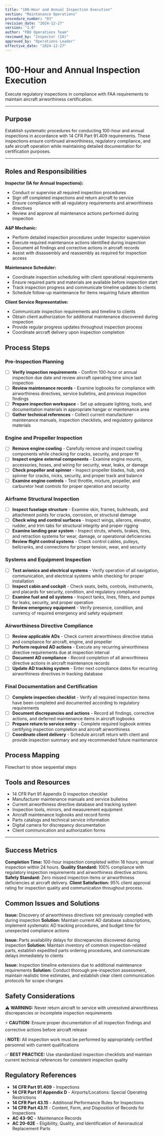 ```yaml
---
title: "100-Hour and Annual Inspection Execution"
section: "Maintenance Operations"
procedure_number: "03"
revision_date: "2024-12-27"
version: "1.0"
author: "FBO Operations Team"
reviewed_by: "Inspector (IA)"
approved_by: "Operations Leader"
effective_date: "2024-12-27"
---
```


# 100-Hour and Annual Inspection Execution

Execute regulatory inspections in compliance with FAA requirements to maintain aircraft airworthiness certification.

_____________________________________________________________________________________________

## Purpose

Establish systematic procedures for conducting 100-hour and annual inspections in accordance with 14 CFR Part 91.409 requirements. These inspections ensure continued airworthiness, regulatory compliance, and safe aircraft operation while maintaining detailed documentation for certification purposes.

_____________________________________________________________________________________________

## Roles and Responsibilities

**Inspector (IA for Annual Inspections):**

- Conduct or supervise all required inspection procedures
- Sign off completed inspections and return aircraft to service
- Ensure compliance with all regulatory requirements and airworthiness directives
- Review and approve all maintenance actions performed during inspection

**A&P Mechanic:**

- Perform detailed inspection procedures under Inspector supervision
- Execute required maintenance actions identified during inspection
- Document all findings and corrective actions in aircraft records
- Assist with disassembly and reassembly as required for inspection access

**Maintenance Scheduler:**

- Coordinate inspection scheduling with client operational requirements
- Ensure required parts and materials are available before inspection start
- Track inspection progress and communicate timeline updates to clients
- Schedule follow-up maintenance for items requiring future attention

**Client Service Representative:**

- Communicate inspection requirements and timeline to clients
- Obtain client authorization for additional maintenance discovered during inspection
- Provide regular progress updates throughout inspection process
- Coordinate aircraft delivery upon inspection completion

## Process Steps

### Pre-Inspection Planning

- [ ] **Verify inspection requirements** - Confirm 100-hour or annual inspection due date and review aircraft operating time since last inspection
- [ ] **Review maintenance records** - Examine logbooks for compliance with airworthiness directives, service bulletins, and previous inspection findings
- [ ] **Prepare inspection workspace** - Set up adequate lighting, tools, and documentation materials in appropriate hangar or maintenance area
- [ ] **Gather technical references** - Collect current manufacturer maintenance manuals, inspection checklists, and regulatory guidance materials

### Engine and Propeller Inspection

- [ ] **Remove engine cowling** - Carefully remove and inspect cowling components while checking for cracks, security, and proper fit
- [ ] **Inspect engine external components** - Examine engine mounts, accessories, hoses, and wiring for security, wear, leaks, or damage
- [ ] **Check propeller and spinner** - Inspect propeller blades, hub, and spinner for cracks, nicks, security, and proper track and balance
- [ ] **Examine engine controls** - Test throttle, mixture, propeller, and carburetor heat controls for proper operation and security

### Airframe Structural Inspection

- [ ] **Inspect fuselage structure** - Examine skin, frames, bulkheads, and attachment points for cracks, corrosion, or structural damage
- [ ] **Check wing and control surfaces** - Inspect wings, ailerons, elevator, rudder, and trim tabs for structural integrity and proper rigging
- [ ] **Examine landing gear system** - Inspect struts, wheels, brakes, tires, and retraction systems for wear, damage, or operational deficiencies
- [ ] **Review flight control systems** - Check control cables, pulleys, bellcranks, and connections for proper tension, wear, and security

### Systems and Equipment Inspection

- [ ] **Test avionics and electrical systems** - Verify operation of all navigation, communication, and electrical systems while checking for proper installation
- [ ] **Inspect cabin and cockpit** - Check seats, belts, controls, instruments, and placards for security, condition, and regulatory compliance
- [ ] **Examine fuel and oil systems** - Inspect tanks, lines, filters, and pumps for leaks, security, and proper operation
- [ ] **Review emergency equipment** - Verify presence, condition, and currency of required emergency and safety equipment

### Airworthiness Directive Compliance

- [ ] **Review applicable ADs** - Check current airworthiness directive status and compliance for aircraft, engine, and propeller
- [ ] **Perform required AD actions** - Execute any recurring airworthiness directive requirements due at inspection interval
- [ ] **Document AD compliance** - Record completion of all airworthiness directive actions in aircraft maintenance records
- [ ] **Update AD tracking system** - Enter next compliance dates for recurring airworthiness directives in tracking database

### Final Documentation and Certification

- [ ] **Complete inspection checklist** - Verify all required inspection items have been completed and documented according to regulatory requirements
- [ ] **Document discrepancies and actions** - Record all findings, corrective actions, and deferred maintenance items in aircraft logbooks
- [ ] **Prepare return to service entry** - Complete required logbook entries certifying inspection completion and aircraft airworthiness
- [ ] **Coordinate client delivery** - Schedule aircraft return with client and provide inspection summary and any recommended future maintenance

## Process Mapping

Flowchart to show sequential steps

## Tools and Resources

- 14 CFR Part 91 Appendix D inspection checklist
- Manufacturer maintenance manuals and service bulletins
- Current airworthiness directive database and tracking system
- Inspection tools, mirrors, and measurement equipment
- Aircraft maintenance logbooks and record forms
- Parts catalogs and technical service information
- Digital camera for discrepancy documentation
- Client communication and authorization forms

_____________________________________________________________________________________________

## Success Metrics

**Completion Time:** 100-hour inspection completed within 16 hours; annual inspection within 24 hours.
**Quality Standard:** 100% compliance with regulatory inspection requirements and airworthiness directive actions.
**Safety Standard:** Zero missed inspection items or airworthiness deficiencies at aircraft delivery.
**Client Satisfaction:** 95% client approval rating for inspection quality and communication throughout process.

## Common Issues and Solutions

**Issue:** Discovery of airworthiness directives not previously complied with during inspection
**Solution:** Maintain current AD database subscriptions, implement systematic AD tracking procedures, and budget time for unexpected compliance actions

**Issue:** Parts availability delays for discrepancies discovered during inspection
**Solution:** Maintain inventory of common inspection-related parts, establish expedited parts ordering procedures, and communicate delays immediately to clients

**Issue:** Inspection timeline extensions due to additional maintenance requirements
**Solution:** Conduct thorough pre-inspection assessment, maintain realistic time estimates, and establish clear client communication protocols for scope changes

## Safety Considerations

⚠️ **WARNING:** Never return aircraft to service with unresolved airworthiness discrepancies or incomplete inspection requirements

⚡ **CAUTION:** Ensure proper documentation of all inspection findings and corrective actions before aircraft release

ℹ️ **NOTE:** All inspection work must be performed by appropriately certified personnel with current qualifications

✅ **BEST PRACTICE:** Use standardized inspection checklists and maintain current technical references for consistent inspection quality

## Regulatory References

- **14 CFR Part 91.409** - Inspections
- **14 CFR Part 91 Appendix D** - Airports/Locations: Special Operating Restrictions
- **14 CFR Part 43.15** - Additional Performance Rules for Inspections
- **14 CFR Part 43.11** - Content, Form, and Disposition of Records for Inspections
- **AC 43-9C** - Maintenance Records
- **AC 20-62E** - Eligibility, Quality, and Identification of Aeronautical Replacement Parts
